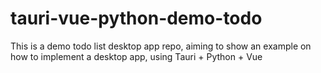 # tauri-vue-python-demo-todo
This is a demo todo list desktop app repo, aiming to show an example on how to implement a desktop app, using Tauri + Python + Vue 
